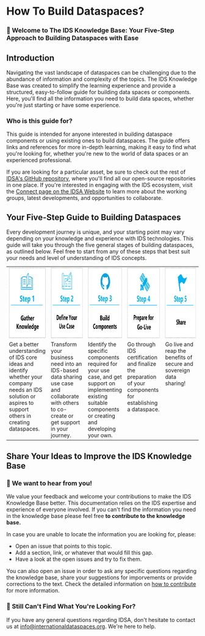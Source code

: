 # How To Build Dataspaces?
### :dart: Welcome to The IDS Knowledge Base: Your Five-Step Approach to Building Dataspaces with Ease

## Introduction
Navigating the vast landscape of dataspaces can be challenging due to the abundance of information and complexity of the topics. The IDS Knowledge Base was created to simplify the learning experience and provide a structured, easy-to-follow guide for building data spaces or components. Here, you'll find all the information you need to build data spaces, whether you're just starting or have some experience.

### Who is this guide for?
This guide is intended for anyone interested in building dataspace components or using existing ones to build dataspaces. The guide offers links and references for more in-depth learning, making it easy to find what you're looking for, whether you're new to the world of data spaces or an experienced professional.

If you are looking for a particular asset, be sure to check out the rest of [IDSA's GitHub repository](https://github.com/International-Data-Spaces-Association/idsa), where you'll find all our open-source repositories in one place. If you're interested in engaging with the IDS ecosystem, visit the [Connect page on the IDSA Website](https://internationaldataspaces.org/connect/) to learn more about the working groups, latest developments, and opportunities to collaborate.

## Your Five-Step Guide to Building Dataspaces
Every development journey is unique, and your starting point may vary depending on your knowledge and experience with IDS technologies. This guide will take you through the five general stages of building dataspaces, as outlined below.
Feel free to start from any of these steps that best suit your needs and level of understanding of IDS concepts.

<table class="images" border="0px" width="100%"  style="border:0px solid white; width:100%;">
    <tr style="border: 0px;">
        <td width="20%" align="center" style="border:0px; width:20%">
            <a href="/how-to-build-data-spaces/1-Gather-Knowledge.md"><img src="https://github.com/International-Data-Spaces-Association/idsa/blob/Update_KnowledgeBase_v.20/how-to-build-data-spaces/images/step1.png" width="156.8px" height="184px"></a> 
        </td>
        <td width="20%" align="center" style="border:0px; width:20%">
            <a href="/how-to-build-data-spaces/2-Define-Your-Use-Case.md"><img src="https://github.com/International-Data-Spaces-Association/idsa/blob/Update_KnowledgeBase_v.20/how-to-build-data-spaces/images/step2.png" width="156.8px" height="184px"></a>
        </td>
        <td width="20%" align="center" style="border:0px; width:20%">
            <a href="/how-to-build-data-spaces/3-Build-Components.md"><img src="https://github.com/International-Data-Spaces-Association/idsa/blob/Update_KnowledgeBase_v.20/how-to-build-data-spaces/images/step3.png" width="156.8px" height="184px"></a>
        </td>
        <td width="20%" align="center" style="border:0px; width:20%">
            <a href="/how-to-build-data-spaces/4-Prepare-for-Go-Live.md"><img src="https://github.com/International-Data-Spaces-Association/idsa/blob/Update_KnowledgeBase_v.20/how-to-build-data-spaces/images/step4.png" width="156.8px" height="184px"></a>
        </td>
        <td width="20%" align="center" style="border:0px; width:20%">
            <a href="/how-to-build-data-spaces/5-Share.md"><img src="https://github.com/International-Data-Spaces-Association/idsa/blob/Update_KnowledgeBase_v.20/how-to-build-data-spaces/images/step5.png" width="156.8px" height="184px"></a>
        </td>
    </tr>
  <tr style="border: 0px;">
        <td width="20%" valign="top" style="border:0px; width:20%">
            Get a better understanding of IDS core ideas and identify whether your company needs an IDS solution or aspires to support others in creating dataspaces.
        </td>
        <td width="20%" valign="top" style="border:0px; width:20%">
            Transform your business need into an IDS-based data sharing use case and collaborate with others to co-create or get support in your journey.
        </td>
        <td width="20%" valign="top" style="border:0px; width:20%">
            Identify the specific components required for your use case, and get support on implementing existing suitable components or creating and developing your own.
        </td>
        <td width="20%" valign="top" style="border:0px; width:20%">
            Go through IDS certification and finalize the preparation of your components for establishing a dataspace.
        </td>
        <td width="20%" valign="top" style="border:0px; width:20%" valign=top">
            Go live and reap the benefits of secure and sovereign data sharing!
        </td>
    </tr>
  
</table>

## Share Your Ideas to Improve the IDS Knowledge Base 
### :mega: We want to hear from you!
We value your feedback and welcome your contributions to make the IDS Knowledge Base better. This documentation relies on the IDS expertise and experience of everyone involved. If you can't find the information you need in the knowledge base please feel free **to contribute to the knowledge base.** 

In case you are unable to locate the information you are looking for, please:
+ Open an issue that points to this topic. 
+ Add a section, link, or whatever that would fill this gap.
+ Have a look at the open issues and try to fix them.

You can also open an issue in order to ask any specific questions regarding the knowledge base, share your suggestions for imporvements or provide corrections to the text. 
Check the detailed information on [how to contribute](/how-to-build-data-spaces/CONTRIBUTING.md) for more information.

### :mag_right: Still Can't Find What You're Looking For?
If you  have any general questions regarding IDSA, don't hesitate to contact us at [info@internationaldataspaces.org](mailto:info@internationaldataspaces.org ). We're here to help.
